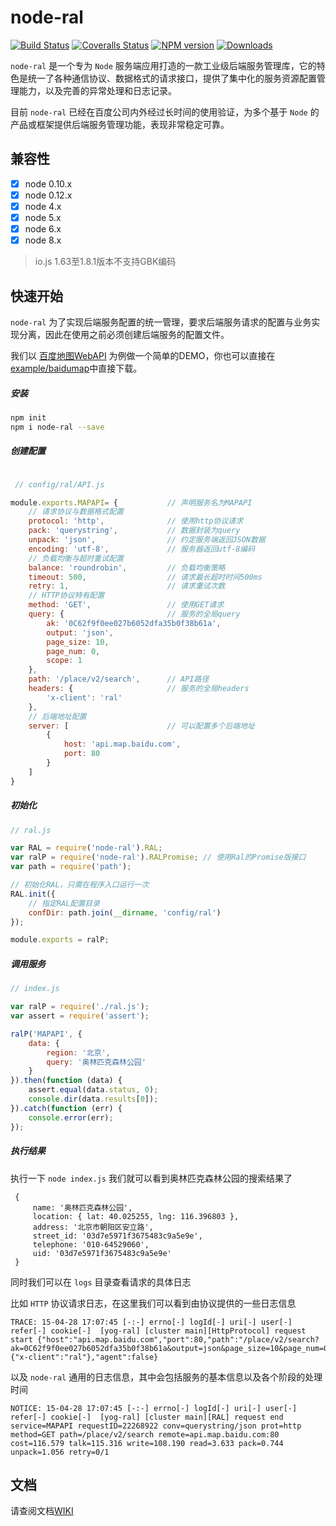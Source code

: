 node-ral
===========

 [![Build Status][travis-image]][travis-url] [![Coveralls Status][coveralls-image]][coveralls-url] [![NPM version][npm-image]][npm-url] [![Downloads][downloads-image]][npm-url]


`node-ral` 是一个专为 `Node` 服务端应用打造的一款工业级后端服务管理库，它的特色是统一了各种通信协议、数据格式的请求接口，提供了集中化的服务资源配置管理能力，以及完善的异常处理和日志记录。

目前 `node-ral` 已经在百度公司内外经过长时间的使用验证，为多个基于 `Node` 的产品或框架提供后端服务管理功能，表现非常稳定可靠。

## 兼容性

- [x] node 0.10.x
- [x] node 0.12.x
- [x] node 4.x
- [x] node 5.x
- [x] node 6.x
- [x] node 8.x

> io.js 1.63至1.8.1版本不支持GBK编码

## 快速开始

`node-ral` 为了实现后端服务配置的统一管理，要求后端服务请求的配置与业务实现分离，因此在使用之前必须创建后端服务的配置文件。

我们以 [百度地图WebAPI](http://developer.baidu.com/map/index.php?title=webapi/guide/webservice-placeapi#Place.E5.8C.BA.E5.9F.9F.E6.A3.80.E7.B4.A2POI.E6.9C.8D.E5.8A.A1) 为例做一个简单的DEMO，你也可以直接在[example/baidumap](./example/baidumap)中直接下载。

##### 安装

```bash
npm init
npm i node-ral --save
```

##### 创建配置

```javascript

 // config/ral/API.js 

module.exports.MAPAPI= {           // 声明服务名为MAPAPI
    // 请求协议与数据格式配置
    protocol: 'http',              // 使用http协议请求
    pack: 'querystring',           // 数据封装为query
    unpack: 'json',                // 约定服务端返回JSON数据
    encoding: 'utf-8',             // 服务器返回utf-8编码
    // 负载均衡与超时重试配置
    balance: 'roundrobin',         // 负载均衡策略
    timeout: 500,                  // 请求最长超时时间500ms
    retry: 1,                      // 请求重试次数
    // HTTP协议特有配置
    method: 'GET',                 // 使用GET请求
    query: {                       // 服务的全局query
        ak: '0C62f9f0ee027b6052dfa35b0f38b61a',
        output: 'json',
        page_size: 10,
        page_num: 0,
        scope: 1
    },
    path: '/place/v2/search',      // API路径
    headers: {                     // 服务的全局headers
        'x-client': 'ral'
    },
    // 后端地址配置
    server: [                      // 可以配置多个后端地址
        {
            host: 'api.map.baidu.com',
            port: 80
        }
    ]
}
```

##### 初始化

```javascript
// ral.js

var RAL = require('node-ral').RAL;
var ralP = require('node-ral').RALPromise; // 使用Ral的Promise版接口
var path = require('path');

// 初始化RAL，只需在程序入口运行一次
RAL.init({
    // 指定RAL配置目录
    confDir: path.join(__dirname, 'config/ral')
});

module.exports = ralP;
``` 

##### 调用服务

```javascript
// index.js

var ralP = require('./ral.js');
var assert = require('assert');

ralP('MAPAPI', {
    data: {
        region: '北京',
        query: '奥林匹克森林公园'
    }
}).then(function (data) {
    assert.equal(data.status, 0);
    console.dir(data.results[0]);
}).catch(function (err) {
    console.error(err);
});
```

##### 执行结果

执行一下 `node index.js` 我们就可以看到奥林匹克森林公园的搜索结果了

```
 {
     name: '奥林匹克森林公园',
     location: { lat: 40.025255, lng: 116.396803 },
     address: '北京市朝阳区安立路',
     street_id: '03d7e5971f3675483c9a5e9e',
     telephone: '010-64529060',
     uid: '03d7e5971f3675483c9a5e9e'
 } 
```

同时我们可以在 `logs` 目录查看请求的具体日志

比如 `HTTP` 协议请求日志，在这里我们可以看到由协议提供的一些日志信息

```
TRACE: 15-04-28 17:07:45 [-:-] errno[-] logId[-] uri[-] user[-] refer[-] cookie[-]  [yog-ral] [cluster main][HttpProtocol] request start {"host":"api.map.baidu.com","port":80,"path":"/place/v2/search?ak=0C62f9f0ee027b6052dfa35b0f38b61a&output=json&page_size=10&page_num=0&scope=1&region=%E5%8C%97%E4%BA%AC&query=%E5%A5%A5%E6%9E%97%E5%8C%B9%E5%85%8B%E6%A3%AE%E6%9E%97%E5%85%AC%E5%9B%AD","method":"GET","headers":{"x-client":"ral"},"agent":false} 
```

以及 `node-ral` 通用的日志信息，其中会包括服务的基本信息以及各个阶段的处理时间

```
NOTICE: 15-04-28 17:07:45 [-:-] errno[-] logId[-] uri[-] user[-] refer[-] cookie[-]  [yog-ral] [cluster main][RAL] request end service=MAPAPI requestID=22268922 conv=querystring/json prot=http method=GET path=/place/v2/search remote=api.map.baidu.com:80 cost=116.579 talk=115.316 write=108.190 read=3.633 pack=0.744 unpack=1.056 retry=0/1 
```

## 文档

请查阅文档[WIKI](https://github.com/fex-team/node-ral/wiki)

[downloads-image]: http://img.shields.io/npm/dm/node-ral.svg
[npm-url]: https://npmjs.org/package/node-ral
[npm-image]: http://img.shields.io/npm/v/node-ral.svg

[travis-url]: https://travis-ci.org/fex-team/node-ral
[travis-image]: http://img.shields.io/travis/fex-team/node-ral.svg

[coveralls-url]: https://coveralls.io/r/fex-team/node-ral
[coveralls-image]: http://img.shields.io/coveralls/fex-team/node-ral/master.svg
